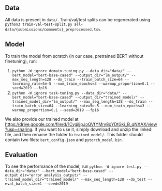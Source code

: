 ## Data
All data is present in `data/`. Train/val/test splits can be regenerated using `python3 train-val-test-split.py all-data/{submissions/comments}_preprocessed.tsv`.

## Model
To train the model from scratch (in our case, pretrained BERT without finetuning), run:
1. `python -W ignore domain-tuning.py --data_dir="data/" --bert_model="bert-base-cased" --output_dir="lm_output/" --max_seq_length=128 --do_train --train_batch_size=64 --learning_rate=5e-5 --num_train_epochs=3 --warmup_proportion=0.1 --seed=2019 --fp16`
2. `python -W ignore task-tuning.py --data_dir="data/" --bert_model="bert-base-cased" --output_dir="trained_model/" --trained_model_dir="lm_output/" --max_seq_length=128 --do_train --train_batch_size=64 --learning_rate=5e-5 --num_train_epochs=3 --warmup_proportion=0.1 --seed=2019 --fp16`

We also provide our trained model at https://drive.google.com/file/d/1CygiljpJoQVfYMry8xYDtGki_B_qNXAX/view?usp=sharing. If you want to use it, simply download and unzip the linked file, and then rename the folder to `trained_model/`. This folder should contain two files: `bert_config.json` and `pytorch_model.bin`.

## Evaluation
To see the performance of the model, run `python -W ignore test.py --data_dir="data/" --bert_model="bert-base-cased" --output_dir="error_analysis_output/" --trained_model_dir="trained_model/" --max_seq_length=128 --do_test --eval_batch_size=1 --seed=2019`
